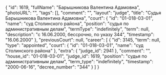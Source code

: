 {
    "id": 1619,
    "fullName": "Барышникова Валентина Адамовна",
    "photoURL": "",
    "tags": [],
    "comment": "",
    "layout": "judge",
    "title": "Судья Барышникова Валентина Адамовна",
    "court": {
        "id": "01-018-03-01",
        "name": "суд Столинского района",
        "position": "судья по административным делам",
        "termType": "indefinitely",
        "term": null,
        "description": "c 16.06.2000, бессрочно, по указу 344",
        "timestamp": "16.06.2000"
    },
    "previousCourt": null,
    "career": [
        {
            "id": 3145,
            "term": null,
            "type": "appointed",
            "court": {
                "id": "01-018-03-01",
                "name": "суд Столинского района"
            },
            "extra": {
                "judge_id": 2941
            },
            "comment": "",
            "house_id": "01-018-03-01",
            "judge_id": 1619,
            "position": "судья по административным делам",
            "term_type": "indefinitely",
            "timestamp": "2000-06-16",
            "decree_number": "344"
        }
    ]
}